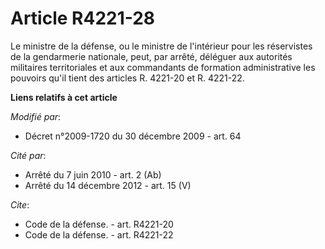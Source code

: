 # Article R4221-28

Le ministre de la défense, ou le ministre de l'intérieur pour les réservistes de la gendarmerie nationale, peut, par arrêté,
déléguer aux autorités militaires territoriales et aux commandants de formation administrative les pouvoirs qu'il tient des
articles R. 4221-20 et R. 4221-22.

**Liens relatifs à cet article**

_Modifié par_:

  - Décret n°2009-1720 du 30 décembre 2009 - art. 64

_Cité par_:

  - Arrêté du 7 juin 2010 - art. 2 (Ab)
  - Arrêté du 14 décembre 2012 - art. 15 (V)

_Cite_:

  - Code de la défense. - art. R4221-20
  - Code de la défense. - art. R4221-22
